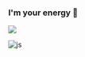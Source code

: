 ### I'm your energy 👋

<!--
**ZZINYMON/ZZINYMON** is a ✨ _special_ ✨ repository because its `README.md` (this file) appears on your GitHub profile.

Here are some ideas to get you started:

<a href="mailto:zziny725@icloud.com">

- 🔭 I’m currently working on ...
- 🌱 I’m currently learning ...
- 👯 I’m looking to collaborate on ...
- 🤔 I’m looking for help with ...
- 💬 Ask me about ...
- 📫 How to reach me: ...
- 😄 Pronouns: ...
- ⚡ Fun fact: ...
-->
<img src="https://capsule-render.vercel.app/api?type=transparent&color=D4E157&height=150&section=header" />


![js](https://img.shields.io/badge/JavaScript-F7DF1E?style=for-the-badge&logo=JavaScript&logoColor=white)

